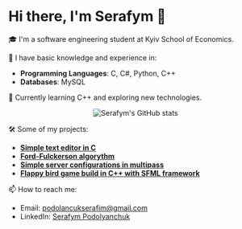 # Hi there, I'm Serafym 👋

🎓 I'm a software engineering student at Kyiv School of Economics.

🔧 I have basic knowledge and experience in:
- **Programming Languages**: C, C#, Python, C++
- **Databases**: MySQL

🌱 Currently learning C++ and exploring new technologies.

<p align="center">
  <img src="https://github-readme-stats-Developer-dreamer.vercel.app/api?username=Developer-dreamer&hide=stars,issues" alt="Serafym's GitHub stats"/>
</p>

🛠️ Some of my projects:
- **[Simple text editor in C](https://github.com/Developer-dreamer/paradigms-a1)**
- **[Ford-Fulckerson algorythm](https://github.com/Developer-dreamer/ford-fulkerson-algorithm)**
- **[Simple server configurations in multipass](https://github.com/Developer-dreamer/simple-servers)**
- **[Flappy bird game build in C++ with SFML framework](https://github.com/Developer-dreamer/Flappy-Bird-SFML)**

📫 How to reach me:
- Email: [podolancukserafim@gmail.com](mailto:podolancukserafim@gmail.com)
- LinkedIn: [Serafym Podolyanchuk](www.linkedin.com/in/serafym-podolianchuk-8938922aa)
